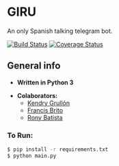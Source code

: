 # GIRU
An only Spanish talking telegram bot.

[![Build Status](https://travis-ci.org/kengru/Giru.svg?branch=master)](https://travis-ci.org/kengru/Giru)
[![Coverage Status](https://coveralls.io/repos/github/kengru/Giru/badge.svg?branch=master)](https://coveralls.io/github/kengru/Giru?branch=master)

## General info

* **Written in Python 3**
+ **Colaborators:**
	+ [Kendry Grullón](http://github.com/kengru)
	+ [Francis Brito](https://github.com/francisbrito)
	+ [Rony Batista](https://github.com/ronyb29)

### To Run:

```bash
$ pip install -r requirements.txt
$ python main.py
```

